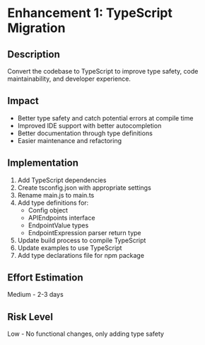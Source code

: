 # Enhancement 1: TypeScript Migration

## Description
Convert the codebase to TypeScript to improve type safety, code maintainability, and developer experience.

## Impact
- Better type safety and catch potential errors at compile time
- Improved IDE support with better autocompletion
- Better documentation through type definitions
- Easier maintenance and refactoring

## Implementation
1. Add TypeScript dependencies
2. Create tsconfig.json with appropriate settings
3. Rename main.js to main.ts
4. Add type definitions for:
   - Config object
   - APIEndpoints interface
   - EndpointValue types
   - EndpointExpression parser return type
5. Update build process to compile TypeScript
6. Update examples to use TypeScript
7. Add type declarations file for npm package

## Effort Estimation
Medium - 2-3 days

## Risk Level
Low - No functional changes, only adding type safety